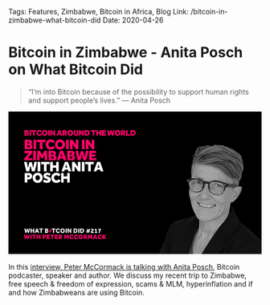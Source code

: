 Tags: Features, Zimbabwe, Bitcoin in Africa, Blog
Link: /bitcoin-in-zimbabwe-what-bitcoin-did
Date: 2020-04-26

# Bitcoin in Zimbabwe - Anita Posch on What Bitcoin Did

>“I’m into Bitcoin because of the possibility to support human rights and support people’s lives.” — Anita Posch

[![Anita Posch on What Bitcoin Did](assets/_F008-whatbitcoindid-Anita-Posch.png)](https://www.whatbitcoindid.com/podcast/batw-bitcoin-in-zimbabwe-with-anita-posch)

In this <a href="https://www.whatbitcoindid.com/podcast/batw-bitcoin-in-zimbabwe-with-anita-posch" rel="noopener noreferrer" target="_blank">interview, Peter McCormack is talking with Anita Posch</a>, Bitcoin podcaster, speaker and author. We discuss my recent trip to Zimbabwe, free speech & freedom of expression, scams & MLM, hyperinflation and if and how Zimbabweans are using Bitcoin.

